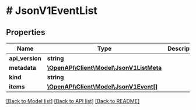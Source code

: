 # # JsonV1EventList

## Properties

Name | Type | Description | Notes
------------ | ------------- | ------------- | -------------
**api_version** | **string** |  | [optional]
**metadata** | [**\OpenAPI\Client\Model\JsonV1ListMeta**](JsonV1ListMeta.md) |  | [optional]
**kind** | **string** |  | [optional]
**items** | [**\OpenAPI\Client\Model\JsonV1Event[]**](JsonV1Event.md) |  | [optional]

[[Back to Model list]](../../README.md#models) [[Back to API list]](../../README.md#endpoints) [[Back to README]](../../README.md)
